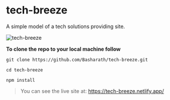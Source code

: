 # tech-breeze

A simple model of a tech solutions providing site.

![tech-breeze](https://i.postimg.cc/SsfJKq5B/tech-breeze.png)

**To clone the repo to your local machine follow**

`git clone https://github.com/Basharath/tech-breeze.git`

`cd tech-breeze`

`npm install`

> You can see the live site at: https://tech-breeze.netlify.app/
